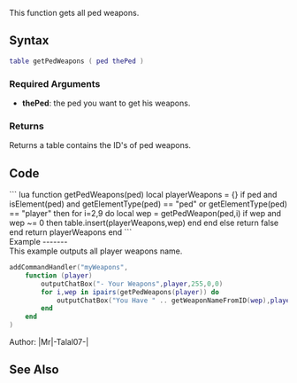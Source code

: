 This function gets all ped weapons.

Syntax
------

``` lua
table getPedWeapons ( ped thePed )
```

### Required Arguments

-   **thePed**: the ped you want to get his weapons.

### Returns

Returns a table contains the ID's of ped weapons.

Code
----

<section name="Function source" class="both" show="true">
``` lua
function getPedWeapons(ped)
    local playerWeapons = {}
    if ped and isElement(ped) and getElementType(ped) == "ped" or getElementType(ped) == "player" then
        for i=2,9 do
            local wep = getPedWeapon(ped,i)
            if wep and wep ~= 0 then
                table.insert(playerWeapons,wep)
            end
        end
    else
        return false
    end
    return playerWeapons
end
```

</section>
Example
-------

<section name="Server" class="server" show="true">
This example outputs all player weapons name.

``` lua
addCommandHandler("myWeapons",
    function (player)
        outputChatBox("- Your Weapons",player,255,0,0)
        for i,wep in ipairs(getPedWeapons(player)) do
            outputChatBox("You Have " .. getWeaponNameFromID(wep),player,0,255,0)
        end
    end
)
```

</section>
Author: |Mr|-Talal07-|

See Also
--------
